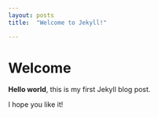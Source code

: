 ```yaml
---
layout: posts
title:  "Welcome to Jekyll!"

---
```


# Welcome

**Hello world**, this is my first Jekyll blog post.

I hope you like it!